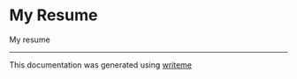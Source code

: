 # My Resume

My resume

---
This documentation was generated using [writeme](https://www.npmjs.com/package/@pshaw/writeme)
